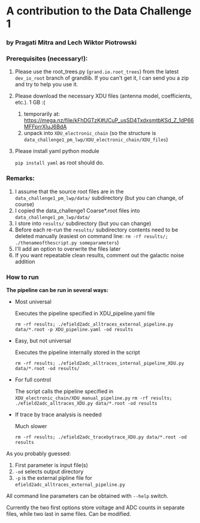 # A contribution to the Data Challenge 1
### by Pragati Mitra and Lech Wiktor Piotrowski

### Prerequisites (necessary!):
1. Please use the root_trees.py (`grand.io.root_trees`) from the latest `dev_io_root` branch of grandlib. If you can't get it, I can send you a zip and try to help you use it.
2. Please download the necessary XDU files (antenna model, coefficients, etc.). 1 GB :(
   1. temporarily at: https://mega.nz/file/kFhDGTzK#UCuP_usSD4TxdxsmtbKSd_Z_1dP66MFFprrXIuJ6BdA
   2. unpack into `XDU_electronic_chain` (so the structure is `data_challenge1_pm_lwp/XDU_electronic_chain/XDU_files`)
3. Please install yaml python module
   
   `pip install yaml` as root should do.

### Remarks:
1. I assume that the source root files are in the `data_challenge1_pm_lwp/data/` subdirectory (but you can change, of course)
2. I copied the data_challenge1 Coarse*.root files into `data_challenge1_pm_lwp/data/`
3. I store into `results/` subdirectory (but you can change)
4. Before each re-run the `results/` subdirectory contents need to be deleted manually (easiest on command line: `rm -rf results/; ./thenameofthescript.py someparameters`)
5. I'll add an option to overwrite the files later
6. If you want repeatable clean results, comment out the galactic noise addition

### How to run ###

**The pipeline can be run in several ways:**
* Most universal
  
  Executes the pipeline specified in XDU_pipeline.yaml file

  `rm -rf results; ./efield2adc_alltraces_external_pipeline.py data/*.root -p XDU_pipeline.yaml -od results`

* Easy, but not universal
  
  Executes the pipeline internally stored in the script
 
  `rm -rf results; ./efield2adc_alltraces_internal_pipeline_XDU.py data/*.root -od results/`

* For full control
  
  The script calls the pipeline specified in `XDU_electronic_chain/XDU_manual_pipeline.py`
  `rm -rf results; ./efield2adc_alltraces_XDU.py data/*.root -od results`

* If trace by trace analysis is needed

  Much slower

  `rm -rf results; ./efield2adc_tracebytrace_XDU.py data/*.root -od results`  

As you probably guessed:
  1. First parameter is input file(s)
  2. `-od` selects output directory
  3. `-p` is the external pipline file for `efield2adc_alltraces_external_pipeline.py`
  
All command line parameters can be obtained with `--help` switch.

Currently the two first options store voltage and ADC counts in separate files, while two last in same files. Can be modified.